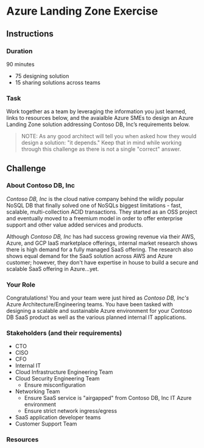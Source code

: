 # Azure Landing Zone Exercise

## Instructions

### Duration
90 minutes
- 75 designing solution
- 15 sharing solutions across teams
  
### Task
Work together as a team by leveraging the information you just learned, links to resources below, and the avaialble Azure SMEs to design an Azure Landing Zone solution addressing Contoso DB, Inc’s requirements below.

> NOTE: As any good architect will tell you when asked how they would design a solution: "it depends." Keep that in mind while working through this challenge as there is not a single "correct" answer.

## Challenge

### About Contoso DB, Inc

*Contoso DB, Inc* is the cloud native company behind the wildly popular NoSQL DB that finally solved one of NoSQLs biggest limitations - fast, scalable, multi-collection ACID transactions. They started as an OSS project and eventually moved to a freemium model in order to offer enterprise support and other value added services and products.

Although *Contoso DB, Inc* has had success growing revenue via their AWS, Azure, and GCP IaaS marketplace offerings, internal market research shows there is high demand for a fully managed SaaS offering. The research also shows equal demand for the SaaS solution across AWS and Azure customer; however, they don't have expertise in house to build a secure and scalable SaaS offering in Azure...yet.

### Your Role

Congratulations! You and your team were just hired as *Contoso DB, Inc's* Azure Architecture/Engineering teams. You have been tasked with designing a scalable and sustainable Azure environment for your Contoso DB SaaS product as well as the various planned internal IT applications.

### Stakeholders (and their requirements)

- CTO
- CISO
- CFO
- Internal IT
- Cloud Infrastructure Engineering Team
- Cloud Security Engineering Team
  - Ensure misconfiguration
- Networking Team
  - Ensure SaaS service is "airgapped" from Contoso DB, Inc IT Azure environment
  - Ensure strict network ingress/egress
- SaaS application developer teams
- Customer Support Team

### Resources

